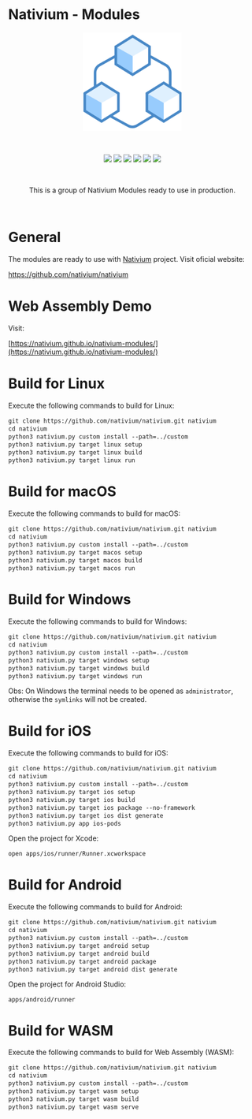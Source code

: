 # Nativium - Modules

<p align="center">
    <a href="https://github.com/nativium/nativium-modules" target="_blank" rel="noopener noreferrer">
        <img src="extras/images/logo.png" alt="Nativium Modules" style="max-width: 200px;" width="200px">
    </a>
</p>

<br>

<p align="center">
    <a href="https://github.com/nativium/nativium-modules/actions/workflows/linux.yml"><img src="https://github.com/nativium/nativium-modules/actions/workflows/linux.yml/badge.svg"></a>
    <a href="https://github.com/nativium/nativium-modules/actions/workflows/macos.yml"><img src="https://github.com/nativium/nativium-modules/actions/workflows/macos.yml/badge.svg"></a>
    <a href="https://github.com/nativium/nativium-modules/actions/workflows/windows.yml"><img src="https://github.com/nativium/nativium-modules/actions/workflows/windows.yml/badge.svg"></a>
    <a href="https://github.com/nativium/nativium-modules/actions/workflows/ios.yml"><img src="https://github.com/nativium/nativium-modules/actions/workflows/ios.yml/badge.svg"></a>
    <a href="https://github.com/nativium/nativium-modules/actions/workflows/android.yml"><img src="https://github.com/nativium/nativium-modules/actions/workflows/android.yml/badge.svg"></a>
    <a href="https://github.com/nativium/nativium-modules/actions/workflows/wasm.yml"><img src="https://github.com/nativium/nativium-modules/actions/workflows/wasm.yml/badge.svg"></a>
</p>

<br>

<p align="center">This is a group of Nativium Modules ready to use in production.</p>

<br>

# General

The modules are ready to use with [Nativium](https://github.com/nativium/nativium) project. Visit oficial website:

https://github.com/nativium/nativium

# Web Assembly Demo

Visit:

[https://nativium.github.io/nativium-modules/](https://nativium.github.io/nativium-modules/)

# Build for Linux

Execute the following commands to build for Linux:

```
git clone https://github.com/nativium/nativium.git nativium
cd nativium
python3 nativium.py custom install --path=../custom
python3 nativium.py target linux setup
python3 nativium.py target linux build
python3 nativium.py target linux run
```

# Build for macOS

Execute the following commands to build for macOS:

```
git clone https://github.com/nativium/nativium.git nativium
cd nativium
python3 nativium.py custom install --path=../custom
python3 nativium.py target macos setup
python3 nativium.py target macos build
python3 nativium.py target macos run
```

# Build for Windows

Execute the following commands to build for Windows:

```
git clone https://github.com/nativium/nativium.git nativium
cd nativium
python3 nativium.py custom install --path=../custom
python3 nativium.py target windows setup
python3 nativium.py target windows build
python3 nativium.py target windows run
```

Obs: On Windows the terminal needs to be opened as `administrator`, otherwise the `symlinks` will not be created.

# Build for iOS

Execute the following commands to build for iOS:

```
git clone https://github.com/nativium/nativium.git nativium
cd nativium
python3 nativium.py custom install --path=../custom
python3 nativium.py target ios setup
python3 nativium.py target ios build
python3 nativium.py target ios package --no-framework
python3 nativium.py target ios dist generate
python3 nativium.py app ios-pods
```

Open the project for Xcode:

```
open apps/ios/runner/Runner.xcworkspace
```

# Build for Android

Execute the following commands to build for Android:

```
git clone https://github.com/nativium/nativium.git nativium
cd nativium
python3 nativium.py custom install --path=../custom
python3 nativium.py target android setup
python3 nativium.py target android build
python3 nativium.py target android package
python3 nativium.py target android dist generate
```

Open the project for Android Studio:

```
apps/android/runner
```

# Build for WASM

Execute the following commands to build for Web Assembly (WASM):

```
git clone https://github.com/nativium/nativium.git nativium
cd nativium
python3 nativium.py custom install --path=../custom
python3 nativium.py target wasm setup
python3 nativium.py target wasm build
python3 nativium.py target wasm serve
```
